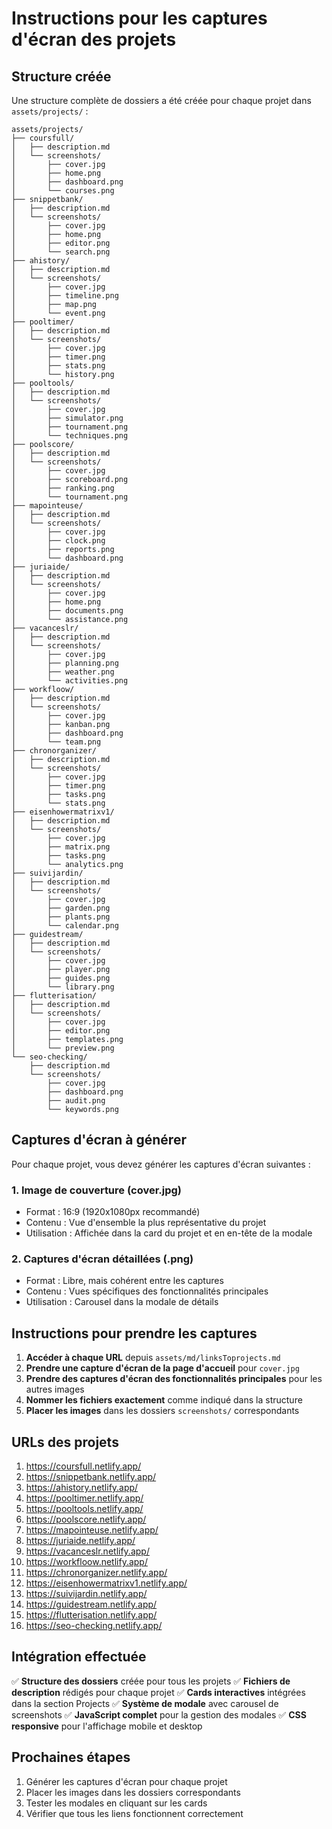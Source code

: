 # Instructions pour les captures d'écran des projets

## Structure créée

Une structure complète de dossiers a été créée pour chaque projet dans `assets/projects/` :

```
assets/projects/
├── coursfull/
│   ├── description.md
│   └── screenshots/
│       ├── cover.jpg
│       ├── home.png
│       ├── dashboard.png
│       └── courses.png
├── snippetbank/
│   ├── description.md
│   └── screenshots/
│       ├── cover.jpg
│       ├── home.png
│       ├── editor.png
│       └── search.png
├── ahistory/
│   ├── description.md
│   └── screenshots/
│       ├── cover.jpg
│       ├── timeline.png
│       ├── map.png
│       └── event.png
├── pooltimer/
│   ├── description.md
│   └── screenshots/
│       ├── cover.jpg
│       ├── timer.png
│       ├── stats.png
│       └── history.png
├── pooltools/
│   ├── description.md
│   └── screenshots/
│       ├── cover.jpg
│       ├── simulator.png
│       ├── tournament.png
│       └── techniques.png
├── poolscore/
│   ├── description.md
│   └── screenshots/
│       ├── cover.jpg
│       ├── scoreboard.png
│       ├── ranking.png
│       └── tournament.png
├── mapointeuse/
│   ├── description.md
│   └── screenshots/
│       ├── cover.jpg
│       ├── clock.png
│       ├── reports.png
│       └── dashboard.png
├── juriaide/
│   ├── description.md
│   └── screenshots/
│       ├── cover.jpg
│       ├── home.png
│       ├── documents.png
│       └── assistance.png
├── vacanceslr/
│   ├── description.md
│   └── screenshots/
│       ├── cover.jpg
│       ├── planning.png
│       ├── weather.png
│       └── activities.png
├── workfloow/
│   ├── description.md
│   └── screenshots/
│       ├── cover.jpg
│       ├── kanban.png
│       ├── dashboard.png
│       └── team.png
├── chronorganizer/
│   ├── description.md
│   └── screenshots/
│       ├── cover.jpg
│       ├── timer.png
│       ├── tasks.png
│       └── stats.png
├── eisenhowermatrixv1/
│   ├── description.md
│   └── screenshots/
│       ├── cover.jpg
│       ├── matrix.png
│       ├── tasks.png
│       └── analytics.png
├── suivijardin/
│   ├── description.md
│   └── screenshots/
│       ├── cover.jpg
│       ├── garden.png
│       ├── plants.png
│       └── calendar.png
├── guidestream/
│   ├── description.md
│   └── screenshots/
│       ├── cover.jpg
│       ├── player.png
│       ├── guides.png
│       └── library.png
├── flutterisation/
│   ├── description.md
│   └── screenshots/
│       ├── cover.jpg
│       ├── editor.png
│       ├── templates.png
│       └── preview.png
└── seo-checking/
    ├── description.md
    └── screenshots/
        ├── cover.jpg
        ├── dashboard.png
        ├── audit.png
        └── keywords.png
```

## Captures d'écran à générer

Pour chaque projet, vous devez générer les captures d'écran suivantes :

### 1. Image de couverture (cover.jpg)
- Format : 16:9 (1920x1080px recommandé)
- Contenu : Vue d'ensemble la plus représentative du projet
- Utilisation : Affichée dans la card du projet et en en-tête de la modale

### 2. Captures d'écran détaillées (.png)
- Format : Libre, mais cohérent entre les captures
- Contenu : Vues spécifiques des fonctionnalités principales
- Utilisation : Carousel dans la modale de détails

## Instructions pour prendre les captures

1. **Accéder à chaque URL** depuis `assets/md/linksToprojects.md`
2. **Prendre une capture d'écran de la page d'accueil** pour `cover.jpg`
3. **Prendre des captures d'écran des fonctionnalités principales** pour les autres images
4. **Nommer les fichiers exactement** comme indiqué dans la structure
5. **Placer les images** dans les dossiers `screenshots/` correspondants

## URLs des projets

1. https://coursfull.netlify.app/
2. https://snippetbank.netlify.app/
3. https://ahistory.netlify.app/
4. https://pooltimer.netlify.app/
5. https://pooltools.netlify.app/
6. https://poolscore.netlify.app/
7. https://mapointeuse.netlify.app/
8. https://juriaide.netlify.app/
9. https://vacanceslr.netlify.app/
10. https://workfloow.netlify.app/
11. https://chronorganizer.netlify.app/
12. https://eisenhowermatrixv1.netlify.app/
13. https://suivijardin.netlify.app/
14. https://guidestream.netlify.app/
15. https://flutterisation.netlify.app/
16. https://seo-checking.netlify.app/

## Intégration effectuée

✅ **Structure des dossiers** créée pour tous les projets
✅ **Fichiers de description** rédigés pour chaque projet
✅ **Cards interactives** intégrées dans la section Projects
✅ **Système de modale** avec carousel de screenshots
✅ **JavaScript complet** pour la gestion des modales
✅ **CSS responsive** pour l'affichage mobile et desktop

## Prochaines étapes

1. Générer les captures d'écran pour chaque projet
2. Placer les images dans les dossiers correspondants
3. Tester les modales en cliquant sur les cards
4. Vérifier que tous les liens fonctionnent correctement
